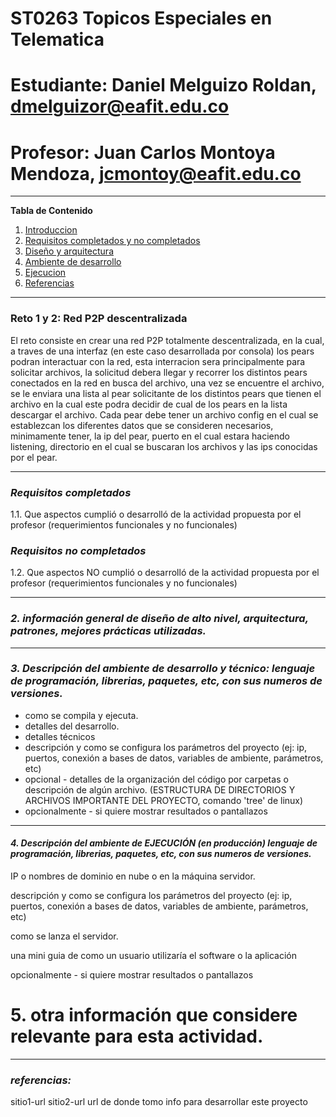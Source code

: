 # **ST0263 Topicos Especiales en Telematica**

# **Estudiante**: Daniel Melguizo Roldan, dmelguizor@eafit.edu.co

# **Profesor**: Juan Carlos Montoya Mendoza, jcmontoy@eafit.edu.co

*******

**Tabla de Contenido**
1. [Introduccion](#introduccion)
2. [Requisitos completados y no completados](#requisitos)
3. [Diseño y arquitectura](#arquitectura)
4. [Ambiente de desarrollo](#ambiente)
5. [Ejecucion](#ejecucion)
6. [Referencias](#referencias)

*******

<div id="introduccion" />
  
### **Reto 1 y 2: Red P2P descentralizada**
El reto consiste en crear una red P2P totalmente descentralizada, en la cual, a traves de una interfaz (en este caso desarrollada por consola) los pears podran interactuar con la red, esta interracion sera principalmente para solicitar archivos, la solicitud debera llegar y recorrer los distintos pears conectados en la red en busca del archivo, una vez se encuentre el archivo, se le enviara una lista al pear solicitante de los distintos pears que tienen el archivo en la cual este podra decidir de cual de los pears en la lista descargar el archivo. Cada pear debe tener un archivo config en el cual se establezcan los diferentes datos que se consideren necesarios, minimamente tener, la ip del pear, puerto en el cual estara haciendo listening, directorio en el cual se buscaran los archivos y las ips conocidas por el pear.

*******

<div id="requisitos" />

### ***Requisitos completados***
1.1. Que aspectos cumplió o desarrolló de la actividad propuesta por el profesor (requerimientos funcionales y no funcionales)

### ***Requisitos no completados***
1.2. Que aspectos NO cumplió o desarrolló de la actividad propuesta por el profesor (requerimientos funcionales y no funcionales)

*******

<div id="arquitectura" />

### ***2. información general de diseño de alto nivel, arquitectura, patrones, mejores prácticas utilizadas.***

*******

<div id="ambiente" />
  
### ***3. Descripción del ambiente de desarrollo y técnico: lenguaje de programación, librerias, paquetes, etc, con sus numeros de versiones.***

* como se compila y ejecuta.
* detalles del desarrollo.
* detalles técnicos
* descripción y como se configura los parámetros del proyecto (ej: ip, puertos, conexión a bases de datos, variables de ambiente, parámetros, etc)
* opcional - detalles de la organización del código por carpetas o descripción de algún archivo. (ESTRUCTURA DE DIRECTORIOS Y ARCHIVOS IMPORTANTE DEL PROYECTO, comando 'tree' de linux)
* opcionalmente - si quiere mostrar resultados o pantallazos 

*******

<div id="ejecucion" />
  
#### ***4. Descripción del ambiente de EJECUCIÓN (en producción) lenguaje de programación, librerias, paquetes, etc, con sus numeros de versiones.***

IP o nombres de dominio en nube o en la máquina servidor.

descripción y como se configura los parámetros del proyecto (ej: ip, puertos, conexión a bases de datos, variables de ambiente, parámetros, etc)

como se lanza el servidor.

una mini guia de como un usuario utilizaría el software o la aplicación

opcionalmente - si quiere mostrar resultados o pantallazos 

# 5. otra información que considere relevante para esta actividad.

*******

<div id="referencias"/>
  
### ***referencias:***
  sitio1-url 
  sitio2-url
  url de donde tomo info para desarrollar este proyecto
